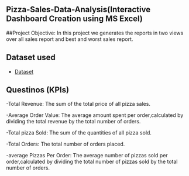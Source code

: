 ## Pizza-Sales-Data-Analysis(Interactive Dashboard Creation using MS Excel)
##Project Objective:
In this project we generates the reports in two views over all sales report and best and worst sales report.

## Dataset used
- <a href =”https://github.com/karthik-medaka09/Data-Analysis-Dashboard/blob/main/pizza%20project%20final.xlsx”>Dataset</a>

 ## Questinos (KPIs)
 -Total Revenue: The sum of the total price of all pizza sales.

  -Average Order Value: The average amount spent per order,calculated by dividing the total revenue by the total number of orders.
 
 -Total pizza Sold: The sum of the quantities of all pizza sold.
 
 -Total Orders: The total number of orders placed.
 
 -average Pizzas Per Order: The average number of pizzas sold per order,calculated by dividing the total number of pizzas sold by the total number of orders.


